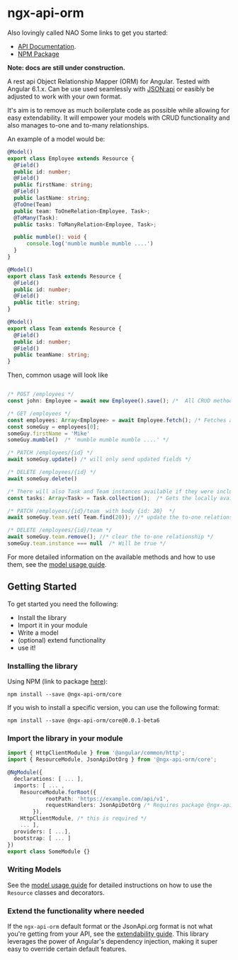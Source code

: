 # ngx-api-orm
Also lovingly called NAO
Some links to get you started:
* [API Documentation](https://maurei.github.io/ngx-api-orm/).
* [NPM Package](https://www.npmjs.com/package/@ngx-api-orm/json-api)

**Note: docs are still under construction.**

A rest api Object Relationship Mapper (ORM) for Angular. Tested with Angular 6.1.x. Can be use used seamlessly with [JSON:api](JsonApi.org) or easibly be adjusted to work with your own format. 

It's aim is to remove as much boilerplate code as possible while allowing for easy extendability. It will empower your models with CRUD functionality and also manages to-one and to-many relationships.

An example of a model would be:

```typescript
@Model()
export class Employee extends Resource {
  @Field()
  public id: number;
  @Field()
  public firstName: string;
  @Field()
  public lastName: string;
  @ToOne(Team)
  public team: ToOneRelation<Employee, Task>;
  @ToMany(Task): 
  public tasks: ToManyRelation<Employee, Task>;

  public mumble(): void {
      console.log('mumble mumble mumble ....')
  }
}

@Model()
export class Task extends Resource {
  @Field()
  public id: number;
  @Field()
  public title: string;
}

@Model()
export class Team extends Resource {
  @Field()
  public id: number;
  @Field()
  public teamName: string;
}
```
Then, common usage will look like

```typescript

/* POST /employees */
const john: Employee = await new Employee().save(); /*  All CRUD methods come with type safety. */

/* GET /employees */
const employees: Array<Employee> = await Employee.fetch(); /* Fetches all from API. */
const someGuy = employees[0];
someGuy.firstName = 'Mike'
someGuy.mumble()  /* 'mumble mumble mumble ....' */

/* PATCH /employees/{id} */
await someGuy.update() /* will only send updated fields */

/* DELETE /employees/{id} */
await someGuy.delete()

/* There will also Task and Team instances available if they were included by the response from GET /employees */
const tasks: Array<Task> = Task.collection();  /* Gets the locally available instances */

/* PATCH /employees/{id}/team  with body {id: 20}  */
await someGuy.team.set( Team.find(20)); //* update the to-one relationship */

/* DELETE /employees/{id}/team */
await someGuy.team.remove(); //* clear the to-one relationship */
someGuy.team.instance === null  /* Will be true */
```

For more detailed information on the available methods and how to use them, see the [model usage guide](additional-documentation/model-usage.html).


## Getting Started
To get started you need the following:
* Install the library
* Import it in your module
* Write a model
* (optional) extend functionality
* use it!

### Installing the library
Using NPM (link to package [here](https://www.npmjs.com/package/@ngx-api-orm/json-api)):
```console
npm install --save @ngx-api-orm/core
```
If you wish to install a specific version, you can use the following format:
```console
npm install --save @ngx-api-orm/core@0.0.1-beta6
```

### Import the library in your module
```typescript
import { HttpClientModule } from '@angular/common/http';
import { ResourceModule, JsonApiDotOrg } from '@ngx-api-orm/core';

@NgModule({
  declarations: [ ... ],
  imports: [ ... ,
    ResourceModule.forRoot({ 
            rootPath: 'https://example.com/api/v1',
            requestHandlers: JsonApiDotOrg /* Requires package @ngx-api-orm/json-api. Omit this line if you're not using a JsonApi.org formatted API.  */
        }),
    HttpClientModule, /* this is required */
    ... ],
  providers: [ ...],
  bootstrap: [ ... ]
})
export class SomeModule {}
```

### Writing Models
See the [model usage guide](https://maurei.github.io/ngx-api-orm/additional-documentation/model-usage.html) for detailed instructions on how to use the `Resource` classes and decorators.

### Extend the functionality where needed
If the `ngx-api-orm` default format or the JsonApi.org format is not what you're getting from your API, see the [extendability guide](/https://maurei.github.io/ngx-api-orm/additional-documentation/extendability.html). This library leverages the power of Angular's dependency injection, making it super easy to override certain default features.



